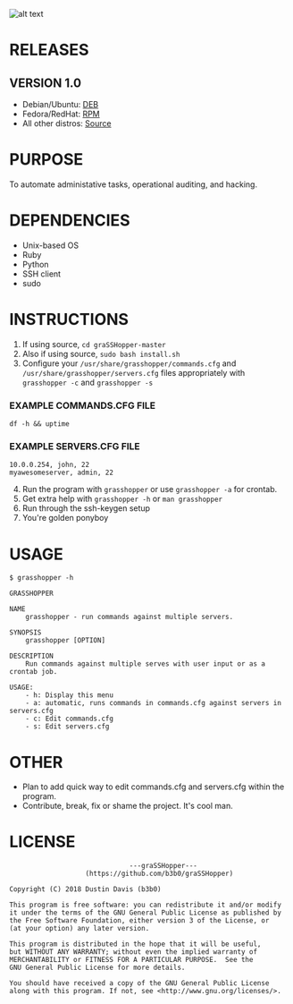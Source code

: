 ![alt text](https://i.imgur.com/w79Na6o.png "graSSHopper")

# RELEASES
## VERSION 1.0
- Debian/Ubuntu: [DEB](https://github.com/b3b0/graSSHopper/releases/download/v1.0/grasshopper-1.0.deb)
- Fedora/RedHat: [RPM](https://github.com/b3b0/graSSHopper/releases/download/v1.0/grasshopper-1.0-noarch.rpm)
- All other distros: [Source](https://github.com/b3b0/graSSHopper/archive/v1.0.zip)

# PURPOSE
To automate administative tasks, operational auditing, and hacking.

# DEPENDENCIES
- Unix-based OS
- Ruby
- Python
- SSH client
- sudo

# INSTRUCTIONS
1. If using source, `cd graSSHopper-master`
2. Also if using source, `sudo bash install.sh`
3. Configure your `/usr/share/grasshopper/commands.cfg` and `/usr/share/grasshopper/servers.cfg` files appropriately with `grasshopper -c` and `grasshopper -s`
### EXAMPLE COMMANDS.CFG FILE
```
df -h && uptime
```
### EXAMPLE SERVERS.CFG FILE
```
10.0.0.254, john, 22
myawesomeserver, admin, 22
```
4. Run the program with `grasshopper` or use `grasshopper -a` for crontab.
5. Get extra help with `grasshopper -h` or `man grasshopper`
7. Run through the ssh-keygen setup
7. You're golden ponyboy
# USAGE
```
$ grasshopper -h

GRASSHOPPER                                                                                       

NAME
    grasshopper - run commands against multiple servers.

SYNOPSIS
    grasshopper [OPTION]

DESCRIPTION
    Run commands against multiple serves with user input or as a crontab job.

USAGE:
    - h: Display this menu
    - a: automatic, runs commands in commands.cfg against servers in servers.cfg
    - c: Edit commands.cfg
    - s: Edit servers.cfg

```
# OTHER
- Plan to add quick way to edit commands.cfg and servers.cfg within the program.
- Contribute, break, fix or shame the project. It's cool man.

# LICENSE
```
                              ---graSSHopper---
                   (https://github.com/b3b0/graSSHopper)

Copyright (C) 2018 Dustin Davis (b3b0)

This program is free software: you can redistribute it and/or modify
it under the terms of the GNU General Public License as published by
the Free Software Foundation, either version 3 of the License, or
(at your option) any later version.

This program is distributed in the hope that it will be useful,
but WITHOUT ANY WARRANTY; without even the implied warranty of
MERCHANTABILITY or FITNESS FOR A PARTICULAR PURPOSE.  See the
GNU General Public License for more details.

You should have received a copy of the GNU General Public License
along with this program. If not, see <http://www.gnu.org/licenses/>.
```
